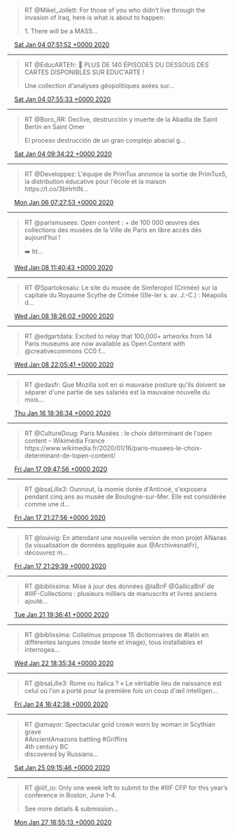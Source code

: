 > RT @Mikel\_Jollett: For those of you who didn’t live through the invasion of Iraq, here is what is about to happen:  
>   
> 1\. There will be a MASS…

<img src="../../media/tweet.ico" width="12" /> [Sat Jan 04 07:51:52 +0000 2020](https://twitter.com/regisrob/status/1213367427842682880)

----

> RT @EducARTEfr: 📢 PLUS DE 140 ÉPISODES DU DESSOUS DES CARTES DISPONIBLES SUR EDUC'ARTE \!  
>   
> Une collection d'analyses géopolitiques axées sur…

<img src="../../media/tweet.ico" width="12" /> [Sat Jan 04 07:55:33 +0000 2020](https://twitter.com/regisrob/status/1213368353357565953)

----

> RT @Boro\_RR: Declive, destrucción y muerte de la Abadía de Saint Bertin en Saint Omer  
>   
> El proceso destrucción de un gran complejo abacial g…

<img src="../../media/tweet.ico" width="12" /> [Sat Jan 04 09:34:22 +0000 2020](https://twitter.com/regisrob/status/1213393219914018817)

----

> RT @Developpez: L'équipe de PrimTux annonce la sortie de PrimTux5, la distribution éducative pour l'école et la maison https://t\.co/3bHrhlN…

<img src="../../media/tweet.ico" width="12" /> [Mon Jan 06 07:27:53 +0000 2020](https://twitter.com/regisrob/status/1214086167399981056)

----

> RT @parismusees: Open content : \+ de 100 000 œuvres des collections des musées de la Ville de Paris en libre accès dès aujourd’hui \!  
>   
> ➡️ ht…

<img src="../../media/tweet.ico" width="12" /> [Wed Jan 08 11:40:43 +0000 2020](https://twitter.com/regisrob/status/1214874569741344769)

----

> RT @Spartokosalu: Le site du musée de Simferopol  \(Crimée\) sur la capitale du Royaume Scythe de Crimée \(\(IIe\-Ier s\. av\. J\.\-C\.\) : Néapolis d…

<img src="../../media/tweet.ico" width="12" /> [Wed Jan 08 18:26:02 +0000 2020](https://twitter.com/regisrob/status/1214976569627811843)

----

> RT @edgartdata: Excited to relay that 100,000\+ artworks from 14 Paris museums are now available as Open Content with @creativecommons CC0 f…

<img src="../../media/tweet.ico" width="12" /> [Wed Jan 08 22:05:41 +0000 2020](https://twitter.com/regisrob/status/1215031849929584641)

----

> RT @edasfr: Que Mozilla soit en si mauvaise posture qu'ils doivent se séparer d'une partie de ses salariés est la mauvaise nouvelle du mois…

<img src="../../media/tweet.ico" width="12" /> [Thu Jan 16 18:36:34 +0000 2020](https://twitter.com/regisrob/status/1217878327035400197)

----

> RT @CultureDoug: Paris Musées : le choix déterminant de l'open content – Wikimédia France https://www\.wikimedia\.fr/2020/01/16/paris\-musees\-le\-choix\-determinant\-de\-lopen\-content/

<img src="../../media/tweet.ico" width="12" /> [Fri Jan 17 09:47:56 +0000 2020](https://twitter.com/regisrob/status/1218107678557462529)

----

> RT @bsaLille3: Ounnout, la momie dorée d'Antinoé, s'exposera pendant cinq ans au musée de Boulogne\-sur\-Mer\. Elle est considérée comme une d…

<img src="../../media/tweet.ico" width="12" /> [Fri Jan 17 21:27:56 +0000 2020](https://twitter.com/regisrob/status/1218283838377463809)

----

> RT @louivig: En attendant une nouvelle version de mon projet ANanas \(la visualisation de données appliquée aux @ArchivesnatFr\), découvrez m…

<img src="../../media/tweet.ico" width="12" /> [Fri Jan 17 21:29:39 +0000 2020](https://twitter.com/regisrob/status/1218284269145116674)

----

> RT @biblissima: Mise à jour des données @laBnF @GallicaBnF de \#IIIF\-Collections : plusieurs milliers de manuscrits et livres anciens ajouté…

<img src="../../media/tweet.ico" width="12" /> [Tue Jan 21 19:36:41 +0000 2020](https://twitter.com/regisrob/status/1219705391816364032)

----

> RT @biblissima: Collatinus propose 15 dictionnaires de \#latin en différentes langues \(mode texte et image\), tous installables et interrogea…

<img src="../../media/tweet.ico" width="12" /> [Wed Jan 22 18:35:34 +0000 2020](https://twitter.com/regisrob/status/1220052400070971392)

----

> RT @bsaLille3: Rome ou Italica ?  « Le véritable lieu de naissance est celui où l'on a porté pour la première fois un coup d'œil intelligen…

<img src="../../media/tweet.ico" width="12" /> [Fri Jan 24 16:42:38 +0000 2020](https://twitter.com/regisrob/status/1220748756016095237)

----

> RT @amayor: Spectacular gold crown worn by woman in Scythian grave  
> \#AncientAmazons battling \#Griffins  
> 4th century BC  
> discovered by Russians…

<img src="../../media/tweet.ico" width="12" /> [Sat Jan 25 09:15:46 +0000 2020](https://twitter.com/regisrob/status/1220998686953689088)

----

> RT @iiif\_io: Only one week left to submit to the \#IIIF CFP for this year’s conference in Boston, June 1\-4\.   
>   
> See more details &amp; submission…

<img src="../../media/tweet.ico" width="12" /> [Mon Jan 27 18:55:13 +0000 2020](https://twitter.com/regisrob/status/1221869284453953538)